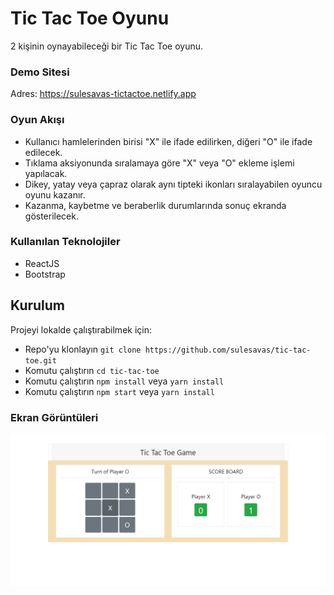 # Tic Tac Toe Oyunu

2 kişinin oynayabileceği bir Tic Tac Toe oyunu.

### Demo Sitesi
 Adres: https://sulesavas-tictactoe.netlify.app

### Oyun Akışı
- Kullanıcı hamlelerinden birisi "X" ile ifade edilirken, diğeri "O" ile ifade edilecek.
- Tıklama aksiyonunda sıralamaya göre "X" veya "O" ekleme işlemi yapılacak.
- Dikey, yatay veya çapraz olarak aynı tipteki ikonları sıralayabilen oyuncu oyunu kazanır.
- Kazanma, kaybetme ve beraberlik durumlarında sonuç ekranda gösterilecek. 

### Kullanılan Teknolojiler

- ReactJS
- Bootstrap


## Kurulum

Projeyi lokalde çalıştırabilmek için: 

* Repo'yu klonlayın `git clone https://github.com/sulesavas/tic-tac-toe.git`
* Komutu çalıştırın `cd tic-tac-toe`
* Komutu çalıştırın `npm install` veya `yarn install`
* Komutu çalıştırın `npm start` veya `yarn install` 


### Ekran Görüntüleri
<div align="center">
  <img width="600" src="/screenshot.png">
</div>
